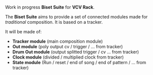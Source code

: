 Work in progress **Biset Suite** for **VCV Rack**.

The **Biset Suite** aims to provide a set of connected modules made for
*traditional* composition. It is based on a tracker.

It will be made of:

- **Tracker module** (main composition module)
- **Out module** (poly output cv / trigger / ... from tracker)
- **Drum Out module** (output splitted trigger / cv ... from tracker)
- **Clock module** (divided / multiplied clock from tracker)
- **State module** (Run / reset / end of song / end of pattern / ... from tracker)
